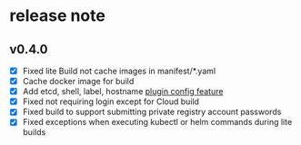# release note

## v0.4.0

- [x] Fixed lite Build not cache images in manifest/*.yaml
- [x] Cache docker image for build
- [x] Add etcd, shell, label, hostname [plugin config feature](https://github.com/alibaba/sealer/blob/main/docs/design/plugin.md)
- [x] Fixed not requiring login except for Cloud build
- [x] Fixed build to support submitting private registry account passwords
- [x] Fixed exceptions when executing kubectl or helm commands during lite builds